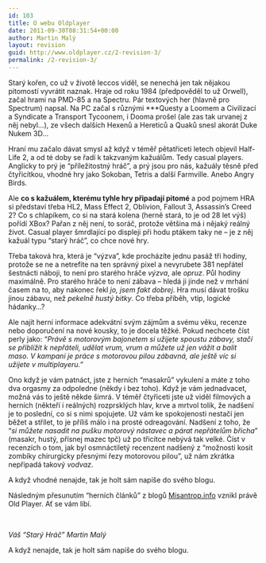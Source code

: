 ```yaml
---
id: 103
title: O webu Oldplayer
date: 2011-09-30T08:31:54+00:00
author: Martin Malý
layout: revision
guid: http://www.oldplayer.cz/2-revision-3/
permalink: /2-revision-3/
---
```

Starý kořen, co už v životě leccos viděl, se nenechá jen tak nějakou pitomostí vyvrátit naznak. Hraje od roku 1984 (předpověděl to už Orwell), začal hrami na PMD-85 a na Spectru. Pár textových her (hlavně pro Spectrum) napsal. Na PC začal s různými \***Questy a Loomem a Civilizací a Syndicate a Transport Tycoonem, i Dooma prošel (ale zas tak urvanej z něj nebyl&#8230;), ze všech dalších Hexenů a Hereticů a Quaků snesl akorát Duke Nukem 3D&#8230;

Hraní mu začalo dávat smysl až když v téměř pětatřiceti letech objevil Half-Life 2, a od té doby se řadí k takzvaným kažuálům. Tedy casual players. Anglicky to prý je &#8220;příležitostný hráč&#8221;, a prý jsou pro nás, kažuály těsně před čtyřicítkou, vhodné hry jako Sokoban, Tetris a další Farmville. Anebo Angry Birds.

Ale **co s kažuálem, kterému tyhle hry připadají pitomé** a pod pojmem HRA si představí třeba HL2, Mass Effect 2, Oblivion, Fallout 3, Assassin&#8217;s Creed 2? Co s chlapíkem, co si na stará kolena (herně stará, to je od 28 let výš) pořídí XBox? Pařan z něj není, to soráč, protože většina má i nějaký reálný život. Casual player šmrdlající po displeji při hodu ptákem taky ne &#8211; je z něj kažuál typu &#8220;starý hráč&#8221;, co chce nové hry.

Třeba taková hra, která je &#8220;výzva&#8221;, kde procházíte jednu pasáž tři hodiny, protože se ne a netrefíte na ten správný pixel a nevyrubete 381 nepřátel šestnácti náboji, to není pro starého hráče _výzva_, ale _opruz_. Půl hodiny maximálně. Pro starého hráče to není zábava &#8211; hledá ji jinde než v mrhání časem na to, aby nakonec řekl _jo, jsem fakt dobrej_. Hra musí dávat trošku jinou zábavu, než _pekelně hustý bitky_. Co třeba příběh, vtip, logické hádanky&#8230;?

Ale najít herní informace adekvátní svým zájmům a svému věku, recenze nebo doporučení na nové kousky, to je docela těžké. Pokud nechcete číst perly jako: &#8220;_Právě s motorovým bajonetem si užijete spoustu zábavy, stačí se přiblížit k nepřáteli, udělat vrum, vrum a můžete už jen vážit a balit maso. V kampani je práce s motorovou pilou zábavná, ale ještě víc si užijete v multiplayeru.&#8221;_

Ono když je vám patnáct, jste z herních &#8220;masakrů&#8221; vykulení a máte z toho dva orgasmy za odpoledne (někdy i bez toho). Když je vám jednadvacet, možná vás to ještě někde šimrá. V téměř čtyřiceti jste už viděl filmových a herních (někteří i reálných) rozprsklých hlav, krve a mrtvol tolik, že nadšení je to poslední, co si s nimi spojujete. Už vám ke spokojenosti nestačí jen běžet a střílet, to je příliš málo i na prosté odreagování. Nadšení z toho, že “_si můžete nasadit na pušku motorový nástavec a párat nepřátelům břicha_” (masakr, hustý, přísnej mazec tpč) už po třicítce nebývá tak velké. Číst v recenzích o tom, jak byl osmnáctiletý recenzent nadšený z &#8220;možnosti kosit zombíky chirurgicky přesnými řezy motorovou pilou&#8221;, už nám zkrátka nepřipadá takový _vodvaz_.

A když vhodné nenajde, tak je holt sám napíše do svého blogu.

Následným přesunutím &#8220;herních článků&#8221; z blogů [Misantrop.info](http://www.misantrop.info/) vznikl právě Old Player. Ať se vám líbí.

&nbsp;

_Váš &#8220;Starý Hráč&#8221; Martin Malý_

A když nenajde, tak je holt sám napíše do svého blogu.

<div id="google_plus_one">
  <g:plusone></g:plusone>
</div>

<div id="fb_send_like">
</div>